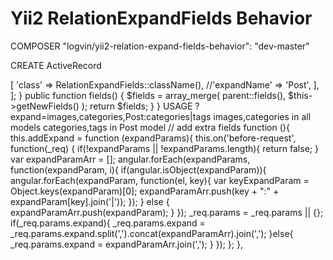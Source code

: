 Yii2 RelationExpandFields Behavior
========================
COMPOSER
"logvin/yii2-relation-expand-fields-behavior": "dev-master"

CREATE ActiveRecord
<?php
namespace common\overrides\rest;
use Yii;
use yii\rest\Serializer;
use yii\helpers\ArrayHelper;
use logvin\behaviors\RelationExpandFields;
use yii\db\ActiveRecord as BaseActiveRecord;
class ActiveRecord extends BaseActiveRecord
{
    /**
     * @inheritdoc
     */
    public function behaviors()
    {
        return [
            'RelationExpandFields' => [
                'class' => RelationExpandFields::className(),
                //'expandName' => 'Post',
            ],
        ];
    }

    public function fields()
    {
        $fields = array_merge(
            parent::fields(),
            $this->getNewFields()
        );

        return $fields;
    }
}





USAGE
?expand=images,categories,Post:categories|tags 
images,categories in all models
categories,tags in Post model

// add extra fields
	function (){
		this.addExpand = function (expandParams){
			this.on('before-request', function(_req) {
				if(!expandParams || !expandParams.length){
					return false;
				}

				var expandParamArr = [];
				angular.forEach(expandParams, function(expandParam, i){
					if(angular.isObject(expandParam)){
						angular.forEach(expandParam, function(el, key){
							var keyExpandParam = Object.keys(expandParam)[0];
							expandParamArr.push(key + ":" + expandParam[key].join('|'));
						});
					} else {
						expandParamArr.push(expandParam);
					}
				});

				_req.params = _req.params || {};
				if(_req.params.expand){
					_req.params.expand = _req.params.expand.split(',').concat(expandParamArr).join(',');
				}else{
					_req.params.expand = expandParamArr.join(',');
				}
			});
		};
	},
